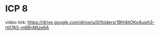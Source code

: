 # ICP 8
 
 
video link: https://drive.google.com/drive/u/0/folders/1BH4jtOKo4usih3-rt07A5-m6BnMtze6A

